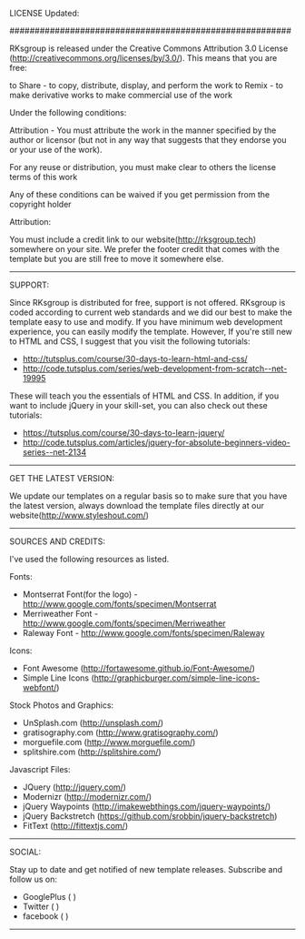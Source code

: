 LICENSE Updated:

########################################################

RKsgroup is released under the Creative Commons Attribution 3.0 License
(http://creativecommons.org/licenses/by/3.0/). This means that you are free:

   to Share - to copy, distribute, display, and perform the work
   to Remix - to make derivative works
   to make commercial use of the work 

Under the following conditions:

   Attribution - You must attribute the work in the manner specified by the 
   author or licensor (but not in any way that suggests that they endorse you 
   or your use of the work). 

   For any reuse or distribution, you must make clear to others the license 
   terms of this work

   Any of these conditions can be waived if you get permission from the 
   copyright holder

Attribution: 
	
   You must include a credit link to our website(http://rksgroup.tech) somewhere on
   your site. We prefer the footer credit that comes with the template but you are still 
   free to move it somewhere else.


----------------------------------------------------------------------------------------------------- 

SUPPORT:
    
Since RKsgroup is distributed for free, support is not offered. RKsgroup is coded according 
to current web standards and we did our best to make the template easy to use and modify.
If you have minimum web development experience, you can easily modify the template. 
However, If you're still new to HTML and CSS, I suggest that you visit the 
following tutorials:

 - http://tutsplus.com/course/30-days-to-learn-html-and-css/
 - http://code.tutsplus.com/series/web-development-from-scratch--net-19995

These will teach you the essentials of HTML and CSS. In addition, if you want to include
jQuery in your skill-set, you can also check out these tutorials: 

 - https://tutsplus.com/course/30-days-to-learn-jquery/
 - http://code.tutsplus.com/articles/jquery-for-absolute-beginners-video-series--net-2134

------------------------------------------------------------------------------------------------------ 

GET THE LATEST VERSION:

We update our templates on a regular basis so to make sure that you have the latest version, 
always download the template files directly at our website(http://www.styleshout.com/)

-------------------------------------------------------------------------------------------------------
SOURCES AND CREDITS:

I've used the following resources as listed.

Fonts:
 - Montserrat Font(for the logo)  - http://www.google.com/fonts/specimen/Montserrat
 - Merriweather Font - http://www.google.com/fonts/specimen/Merriweather 
 - Raleway Font - http://www.google.com/fonts/specimen/Raleway

Icons:
 - Font Awesome (http://fortawesome.github.io/Font-Awesome/)
 - Simple Line Icons (http://graphicburger.com/simple-line-icons-webfont/)

Stock Photos and Graphics:
 - UnSplash.com (http://unsplash.com/)
 - gratisography.com (http://www.gratisography.com/)
 - morguefile.com (http://www.morguefile.com/)
 - splitshire.com (http://splitshire.com/)
 
Javascript Files:
 - JQuery (http://jquery.com/)
 - Modernizr (http://modernizr.com/)
 - jQuery Waypoints (http://imakewebthings.com/jquery-waypoints/)
 - jQuery Backstretch (https://github.com/srobbin/jquery-backstretch)
 - FitText (http://fittextjs.com/) 
--------------------------------------------------------------------------------------------------------- 
SOCIAL:

Stay up to date and get notified of new template releases. 
Subscribe and follow us on:

- GooglePlus ( )
- Twitter ( )
- facebook ( )
---------------------------------------------------------------------------------------------------------
